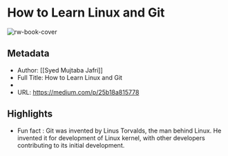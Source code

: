 # How to Learn Linux and Git

![rw-book-cover](https://readwise-assets.s3.amazonaws.com/static/images/article0.00998d930354.png)

## Metadata
- Author: [[Syed Mujtaba Jafri]]
- Full Title: How to Learn Linux and Git
- 
- URL: https://medium.com/p/25b18a815778

## Highlights
- Fun fact : Git was invented by Linus Torvalds, the man behind Linux. He invented it for development of Linux kernel, with other developers contributing to its initial development.
